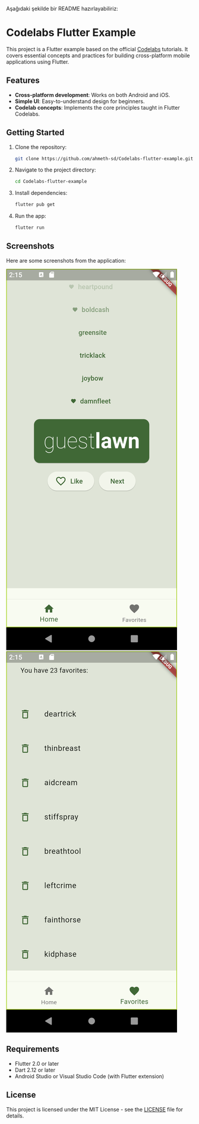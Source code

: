 Aşağıdaki şekilde bir README hazırlayabiliriz:


# Codelabs Flutter Example

This project is a Flutter example based on the official [Codelabs](https://codelabs.developers.google.com/) tutorials. It covers essential concepts and practices for building cross-platform mobile applications using Flutter.

## Features

- **Cross-platform development**: Works on both Android and iOS.
- **Simple UI**: Easy-to-understand design for beginners.
- **Codelab concepts**: Implements the core principles taught in Flutter Codelabs.

## Getting Started

1. Clone the repository:
   ```bash
   git clone https://github.com/ahmeth-sd/Codelabs-flutter-example.git
   ```

2. Navigate to the project directory:
   ```bash
   cd Codelabs-flutter-example
   ```

3. Install dependencies:
   ```bash
   flutter pub get
   ```

4. Run the app:
   ```bash
   flutter run
   ```

## Screenshots

Here are some screenshots from the application:

![Screenshot 1](Screenshot_20240905_141510.png)
![Screenshot 2](Screenshot_20240905_141535.png)


## Requirements

- Flutter 2.0 or later
- Dart 2.12 or later
- Android Studio or Visual Studio Code (with Flutter extension)

## License

This project is licensed under the MIT License - see the [LICENSE](LICENSE) file for details.
```
